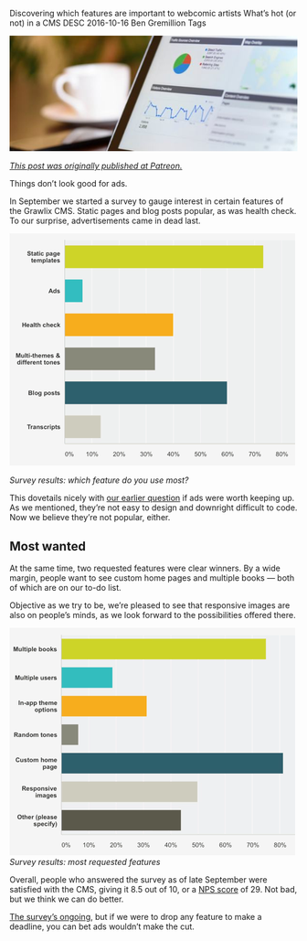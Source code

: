 Discovering which features are important to webcomic artists
What’s hot (or not) in a CMS
DESC
2016-10-16
Ben Gremillion
Tags

![Statistics over coffee](/assets/blog/patreon-cms-features/stats-coffee.jpg)

*[This post was originally published at Patreon.](https://www.patreon.com/posts/whats-hot-and-in-7011830)*

Things don’t look good for ads.

In September we started a survey to gauge interest in certain features of the Grawlix CMS. Static pages and blog posts popular, as was health check. To our surprise, advertisements came in dead last. 

![Survey results: which feature do you use most?](/assets/blog/patreon-cms-features/Sept-23-survey-results.png)

*Survey results: which feature do you use most?*

This dovetails nicely with [our earlier question](https://www.patreon.com/posts/should-we-drop-6789985) if ads were worth keeping up. As we mentioned, they’re not easy to design and downright difficult to code. Now we believe they’re not popular, either.

## Most wanted

At the same time, two requested features were clear winners. By a wide margin, people want to see custom home pages and multiple books — both of which are on our to-do list.

Objective as we try to be, we’re pleased to see that responsive images are also on people’s minds, as we look forward to the possibilities offered there.

![Survey results: most requested features](/assets/blog/patreon-cms-features/Sept-23-requested-features.png)
*Survey results: most requested features*

Overall, people who answered the survey as of late September were satisfied with the CMS, giving it 8.5 out of 10, or a [NPS score](https://www.netpromoter.com/know/) of 29. Not bad, but we think we can do better.

[The survey’s ongoing](https://www.surveymonkey.com/r/3NPGCS9), but if we were to drop any feature to make a deadline, you can bet ads wouldn’t make the cut.

